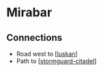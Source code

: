 # Mirabar

## Connections
- Road west to [[luskan]]
- Path to [[stormguard-citadel]]

[//begin]: # "Autogenerated link references for markdown compatibility"
[luskan]: luskan "Luskan"
[stormguard-citadel]: ../spine/stormguard-citadel "Stormguard Citadel"
[//end]: # "Autogenerated link references"
